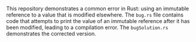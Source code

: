 This repository demonstrates a common error in Rust: using an immutable reference to a value that is modified elsewhere.  The `bug.rs` file contains code that attempts to print the value of an immutable reference after it has been modified, leading to a compilation error. The `bugSolution.rs` demonstrates the corrected version.
